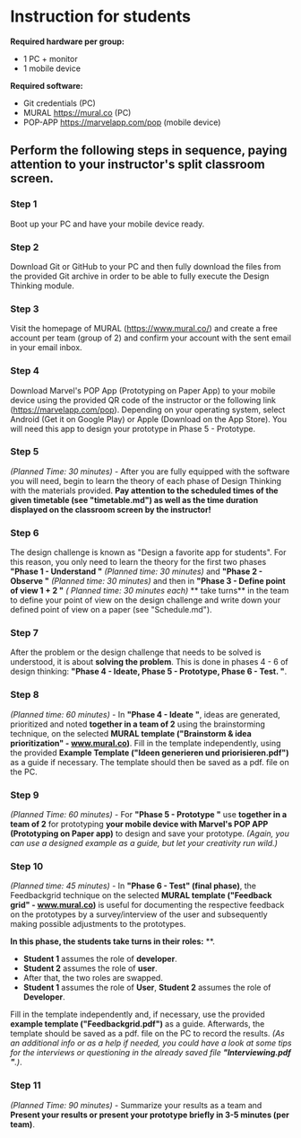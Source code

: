 

# **Instruction for students**

**Required hardware per group:**
* 1 PC + monitor
* 1 mobile device

**Required software:**
* Git credentials (PC)
* MURAL https://mural.co (PC)
* POP-APP https://marvelapp.com/pop (mobile device)



## Perform the following steps in sequence, paying attention to your instructor's split classroom screen.

### Step 1
Boot up your PC and have your mobile device ready.

### Step 2
Download Git or GitHub to your PC and then fully download the files from the provided Git archive in order to be able to fully execute the Design Thinking module.

### Step 3
Visit the homepage of MURAL (https://www.mural.co/) and create a free account per team (group of 2) and confirm your account with the sent email in your email inbox.

### Step 4
Download Marvel's POP App (Prototyping on Paper App) to your mobile device using the provided QR code of the instructor or the following link (https://marvelapp.com/pop).
Depending on your operating system, select Android (Get it on Google Play) or Apple (Download on the App Store). You will need this app to design your prototype in Phase 5 - Prototype.

### Step 5
*(Planned Time: 30 minutes)* - After you are fully equipped with the software you will need, begin to learn the theory of each phase of Design Thinking with the materials provided. 
**Pay attention to the scheduled times of the given timetable (see "timetable.md") as well as the time duration displayed on the classroom screen by the instructor!**

### Step 6
The design challenge is known as "Design a favorite app for students". 
For this reason, you only need to learn the theory for the first two phases **"Phase 1 - Understand "** *(Planned time: 30 minutes)* and **"Phase 2 - Observe "** *(Planned time: 30 minutes)* and then in **"Phase 3 - Define point of view 1 + 2 "** *( Planned time: 30 minutes each)* ** take turns** in the team to define your point of view on the design challenge and write down your defined point of view on a paper (see "Schedule.md").

### Step 7
After the problem or the design challenge that needs to be solved is understood, it is about **solving the problem**. 
This is done in phases 4 - 6 of design thinking: **"Phase 4 - Ideate, Phase 5 - Prototype, Phase 6 - Test. "**.

### Step 8
*(Planned time: 60 minutes)* - In **"Phase 4 - Ideate "**, ideas are generated, prioritized and noted **together in a team of 2** using the brainstorming technique, on the selected **MURAL template ("Brainstorm & idea prioritization" - www.mural.co)**. 
Fill in the template independently, using the provided **Example Template ("Ideen generieren und priorisieren.pdf")** as a guide if necessary.
The template should then be saved as a pdf. file on the PC.

### Step 9
*(Planned Time: 60 minutes)* - For **"Phase 5 - Prototype "** use **together in a team of 2** for prototyping **your mobile device with Marvel's POP APP (Prototyping on Paper app)** to design and save your prototype. *(Again, you can use a designed example as a guide, but let your creativity run wild.)*

### Step 10
*(Planned time: 45 minutes)* - In **"Phase 6 - Test" (final phase)**, the Feedbackgrid technique on the selected **MURAL template ("Feedback grid" - www.mural.co)** is useful for documenting the respective feedback on the prototypes by a survey/interview of the user and subsequently making possible adjustments to the prototypes.

**In this phase, the students take turns in their roles:** **. 
* **Student 1** assumes the role of **developer**.
* **Student 2** assumes the role of **user**.
* After that, the two roles are swapped.
* **Student 1** assumes the role of **User**, **Student 2** assumes the role of **Developer**.

Fill in the template independently and, if necessary, use the provided **example template ("Feedbackgrid.pdf")** as a guide.
Afterwards, the template should be saved as a pdf. file on the PC to record the results. 
*(As an additional info or as a help if needed, you could have a look at some tips for the interviews or questioning in the already saved file **"Interviewing.pdf "**.)*.

### Step 11
*(Planned Time: 90 minutes)* - Summarize your results as a team and **Present your results or present your prototype briefly in 3-5 minutes (per team)**.

